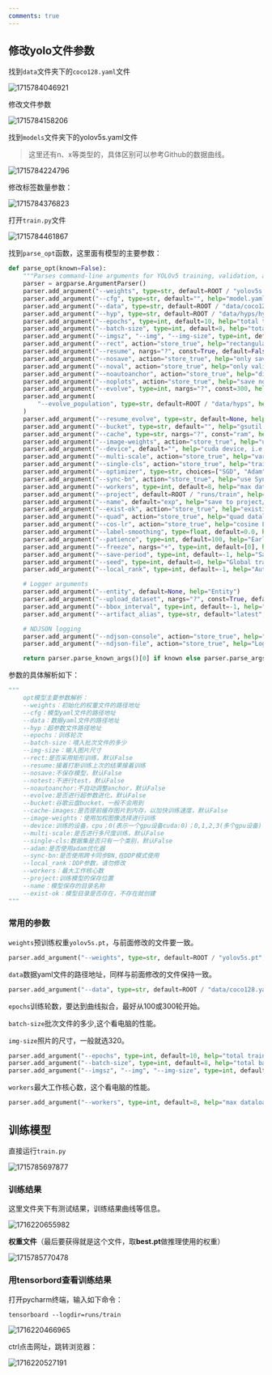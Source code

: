```yaml
---
comments: true
---
```



## 修改yolo文件参数

找到`data`文件夹下的`coco128.yaml`文件

![1715784046921](yolo训练/1715784046921.png)

修改文件参数

![1715784158206](yolo训练/1715784158206.png)

找到`models`文件夹下的yolov5s.yaml文件

> 这里还有n、x等类型的，具体区别可以参考Github的数据曲线。

![1715784224796](yolo训练/1715784224796.png)

修改标签数量参数：

![1715784376823](yolo训练/1715784376823.png)

打开`train.py`文件

![1715784461867](yolo训练/1715784461867.png)

找到`parse_opt`函数，这里面有模型的主要参数：

```python
def parse_opt(known=False):
    """Parses command-line arguments for YOLOv5 training, validation, and testing."""
    parser = argparse.ArgumentParser()
    parser.add_argument("--weights", type=str, default=ROOT / "yolov5s.pt", help="initial weights path")
    parser.add_argument("--cfg", type=str, default="", help="model.yaml path")
    parser.add_argument("--data", type=str, default=ROOT / "data/coco128.yaml", help="dataset.yaml path")
    parser.add_argument("--hyp", type=str, default=ROOT / "data/hyps/hyp.scratch-low.yaml", help="hyperparameters path")
    parser.add_argument("--epochs", type=int, default=10, help="total training epochs")
    parser.add_argument("--batch-size", type=int, default=8, help="total batch size for all GPUs, -1 for autobatch")
    parser.add_argument("--imgsz", "--img", "--img-size", type=int, default=320, help="train, val image size (pixels)")
    parser.add_argument("--rect", action="store_true", help="rectangular training")
    parser.add_argument("--resume", nargs="?", const=True, default=False, help="resume most recent training")
    parser.add_argument("--nosave", action="store_true", help="only save final checkpoint")
    parser.add_argument("--noval", action="store_true", help="only validate final epoch")
    parser.add_argument("--noautoanchor", action="store_true", help="disable AutoAnchor")
    parser.add_argument("--noplots", action="store_true", help="save no plot files")
    parser.add_argument("--evolve", type=int, nargs="?", const=300, help="evolve hyperparameters for x generations")
    parser.add_argument(
        "--evolve_population", type=str, default=ROOT / "data/hyps", help="location for loading population"
    )
    parser.add_argument("--resume_evolve", type=str, default=None, help="resume evolve from last generation")
    parser.add_argument("--bucket", type=str, default="", help="gsutil bucket")
    parser.add_argument("--cache", type=str, nargs="?", const="ram", help="image --cache ram/disk")
    parser.add_argument("--image-weights", action="store_true", help="use weighted image selection for training")
    parser.add_argument("--device", default="", help="cuda device, i.e. 0 or 0,1,2,3 or cpu")
    parser.add_argument("--multi-scale", action="store_true", help="vary img-size +/- 50%%")
    parser.add_argument("--single-cls", action="store_true", help="train multi-class data as single-class")
    parser.add_argument("--optimizer", type=str, choices=["SGD", "Adam", "AdamW"], default="SGD", help="optimizer")
    parser.add_argument("--sync-bn", action="store_true", help="use SyncBatchNorm, only available in DDP mode")
    parser.add_argument("--workers", type=int, default=8, help="max dataloader workers (per RANK in DDP mode)")
    parser.add_argument("--project", default=ROOT / "runs/train", help="save to project/name")
    parser.add_argument("--name", default="exp", help="save to project/name")
    parser.add_argument("--exist-ok", action="store_true", help="existing project/name ok, do not increment")
    parser.add_argument("--quad", action="store_true", help="quad dataloader")
    parser.add_argument("--cos-lr", action="store_true", help="cosine LR scheduler")
    parser.add_argument("--label-smoothing", type=float, default=0.0, help="Label smoothing epsilon")
    parser.add_argument("--patience", type=int, default=100, help="EarlyStopping patience (epochs without improvement)")
    parser.add_argument("--freeze", nargs="+", type=int, default=[0], help="Freeze layers: backbone=10, first3=0 1 2")
    parser.add_argument("--save-period", type=int, default=-1, help="Save checkpoint every x epochs (disabled if < 1)")
    parser.add_argument("--seed", type=int, default=0, help="Global training seed")
    parser.add_argument("--local_rank", type=int, default=-1, help="Automatic DDP Multi-GPU argument, do not modify")

    # Logger arguments
    parser.add_argument("--entity", default=None, help="Entity")
    parser.add_argument("--upload_dataset", nargs="?", const=True, default=False, help='Upload data, "val" option')
    parser.add_argument("--bbox_interval", type=int, default=-1, help="Set bounding-box image logging interval")
    parser.add_argument("--artifact_alias", type=str, default="latest", help="Version of dataset artifact to use")

    # NDJSON logging
    parser.add_argument("--ndjson-console", action="store_true", help="Log ndjson to console")
    parser.add_argument("--ndjson-file", action="store_true", help="Log ndjson to file")

    return parser.parse_known_args()[0] if known else parser.parse_args()

```

参数的具体解析如下：

```python
"""
    opt模型主要参数解析：
    --weights：初始化的权重文件的路径地址
    --cfg：模型yaml文件的路径地址
    --data：数据yaml文件的路径地址
    --hyp：超参数文件路径地址
    --epochs：训练轮次
    --batch-size：喂入批次文件的多少
    --img-size：输入图片尺寸
    --rect:是否采用矩形训练，默认False
    --resume:接着打断训练上次的结果接着训练
    --nosave:不保存模型，默认False
    --notest:不进行test，默认False
    --noautoanchor:不自动调整anchor，默认False
    --evolve:是否进行超参数进化，默认False
    --bucket:谷歌云盘bucket，一般不会用到
    --cache-images:是否提前缓存图片到内存，以加快训练速度，默认False
    --image-weights：使用加权图像选择进行训练
    --device:训练的设备，cpu；0(表示一个gpu设备cuda:0)；0,1,2,3(多个gpu设备)
    --multi-scale:是否进行多尺度训练，默认False
    --single-cls:数据集是否只有一个类别，默认False
    --adam:是否使用adam优化器
    --sync-bn:是否使用跨卡同步BN,在DDP模式使用
    --local_rank：DDP参数，请勿修改
    --workers：最大工作核心数
    --project:训练模型的保存位置
    --name：模型保存的目录名称
    --exist-ok：模型目录是否存在，不存在就创建
"""
```

### 常用的参数

`weights`预训练权重`yolov5s.pt`，与前面修改的文件要一致。

```python
parser.add_argument("--weights", type=str, default=ROOT / "yolov5s.pt", help="initial weights path")
```

`data`数据yaml文件的路径地址，同样与前面修改的文件保持一致。

```python
parser.add_argument("--data", type=str, default=ROOT / "data/coco128.yaml", help="dataset.yaml path")
```

`epochs`训练轮数，要达到曲线拟合，最好从100或300轮开始。

`batch-size`批次文件的多少,这个看电脑的性能。

`img-size`照片的尺寸，一般就选320。

```python
parser.add_argument("--epochs", type=int, default=10, help="total training epochs")
parser.add_argument("--batch-size", type=int, default=8, help="total batch size for all GPUs, -1 for autobatch")
parser.add_argument("--imgsz", "--img", "--img-size", type=int, default=320, help="train, val image size (pixels)")
```

`workers`最大工作核心数，这个看电脑的性能。

```python
parser.add_argument("--workers", type=int, default=8, help="max dataloader workers (per RANK in DDP mode)")
```

## 训练模型

直接运行`train.py`

![1715785697877](yolo训练/1715785697877.png)

### 训练结果

这里文件夹下有测试结果，训练结果曲线等信息。

![1716220655982](yolo训练/1716220655982.png)

**权重文件**（最后要获得就是这个文件，取**best.pt**做推理使用的权重）

![1715785770478](yolo训练/1715785770478.png)

### 用tensorbord查看训练结果

打开pycharm终端，输入如下命令：

```shell
tensorboard --logdir=runs/train
```

![1716220466965](yolo训练/1716220466965.png)

ctrl点击网址，跳转浏览器：

![1716220527191](yolo训练/1716220527191.png)

